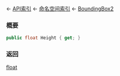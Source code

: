 ← [API索引](Api-Index) ← [命名空间索引](Namespace-Index) ← [BoundingBox2](VRageMath.BoundingBox2)

### 概要

```csharp
public float Height { get; }
```



### 返回

[float](https://docs.microsoft.com/en-us/dotnet/api/System.Single?view=netframework-4.6)

